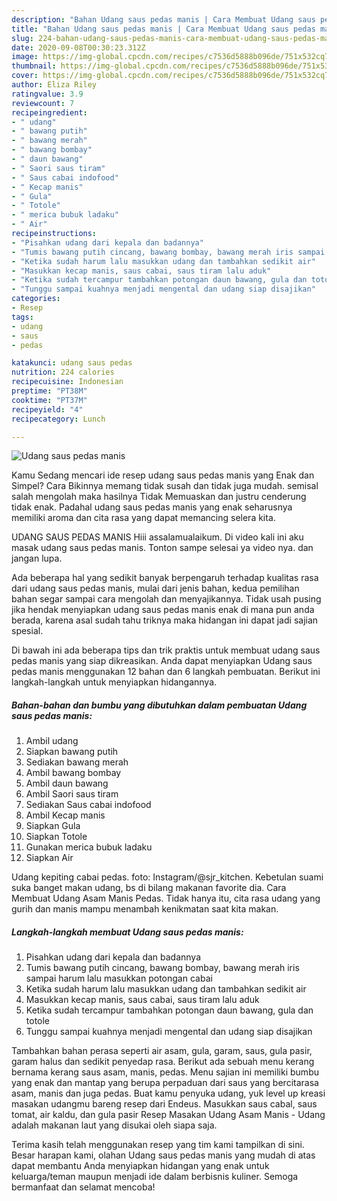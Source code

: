 ```yaml
---
description: "Bahan Udang saus pedas manis | Cara Membuat Udang saus pedas manis Yang Enak Banget"
title: "Bahan Udang saus pedas manis | Cara Membuat Udang saus pedas manis Yang Enak Banget"
slug: 224-bahan-udang-saus-pedas-manis-cara-membuat-udang-saus-pedas-manis-yang-enak-banget
date: 2020-09-08T00:30:23.312Z
image: https://img-global.cpcdn.com/recipes/c7536d5888b096de/751x532cq70/udang-saus-pedas-manis-foto-resep-utama.jpg
thumbnail: https://img-global.cpcdn.com/recipes/c7536d5888b096de/751x532cq70/udang-saus-pedas-manis-foto-resep-utama.jpg
cover: https://img-global.cpcdn.com/recipes/c7536d5888b096de/751x532cq70/udang-saus-pedas-manis-foto-resep-utama.jpg
author: Eliza Riley
ratingvalue: 3.9
reviewcount: 7
recipeingredient:
- " udang"
- " bawang putih"
- " bawang merah"
- " bawang bombay"
- " daun bawang"
- " Saori saus tiram"
- " Saus cabai indofood"
- " Kecap manis"
- " Gula"
- " Totole"
- " merica bubuk ladaku"
- " Air"
recipeinstructions:
- "Pisahkan udang dari kepala dan badannya"
- "Tumis bawang putih cincang, bawang bombay, bawang merah iris sampai harum lalu masukkan potongan cabai"
- "Ketika sudah harum lalu masukkan udang dan tambahkan sedikit air"
- "Masukkan kecap manis, saus cabai, saus tiram lalu aduk"
- "Ketika sudah tercampur tambahkan potongan daun bawang, gula dan totole"
- "Tunggu sampai kuahnya menjadi mengental dan udang siap disajikan"
categories:
- Resep
tags:
- udang
- saus
- pedas

katakunci: udang saus pedas 
nutrition: 224 calories
recipecuisine: Indonesian
preptime: "PT38M"
cooktime: "PT37M"
recipeyield: "4"
recipecategory: Lunch

---
```



![Udang saus pedas manis](https://img-global.cpcdn.com/recipes/c7536d5888b096de/751x532cq70/udang-saus-pedas-manis-foto-resep-utama.jpg)

Kamu Sedang mencari ide resep udang saus pedas manis yang Enak dan Simpel? Cara Bikinnya memang tidak susah dan tidak juga mudah. semisal salah mengolah maka hasilnya Tidak Memuaskan dan justru cenderung tidak enak. Padahal udang saus pedas manis yang enak seharusnya memiliki aroma dan cita rasa yang dapat memancing selera kita.

UDANG SAUS PEDAS MANIS Hiii assalamualaikum. Di video kali ini aku masak udang saus pedas manis. Tonton sampe selesai ya video nya. dan jangan lupa.

Ada beberapa hal yang sedikit banyak berpengaruh terhadap kualitas rasa dari udang saus pedas manis, mulai dari jenis bahan, kedua pemilihan bahan segar sampai cara mengolah dan menyajikannya. Tidak usah pusing jika hendak menyiapkan udang saus pedas manis enak di mana pun anda berada, karena asal sudah tahu triknya maka hidangan ini dapat jadi sajian spesial.


Di bawah ini ada beberapa tips dan trik praktis untuk membuat udang saus pedas manis yang siap dikreasikan. Anda dapat menyiapkan Udang saus pedas manis menggunakan 12 bahan dan 6 langkah pembuatan. Berikut ini langkah-langkah untuk menyiapkan hidangannya.

<!--inarticleads1-->

##### Bahan-bahan dan bumbu yang dibutuhkan dalam pembuatan Udang saus pedas manis:

1. Ambil  udang
1. Siapkan  bawang putih
1. Sediakan  bawang merah
1. Ambil  bawang bombay
1. Ambil  daun bawang
1. Ambil  Saori saus tiram
1. Sediakan  Saus cabai indofood
1. Ambil  Kecap manis
1. Siapkan  Gula
1. Siapkan  Totole
1. Gunakan  merica bubuk ladaku
1. Siapkan  Air


Udang kepiting cabai pedas. foto: Instagram/@sjr_kitchen. Kebetulan suami suka banget makan udang, bs di bilang makanan favorite dia. Cara Membuat Udang Asam Manis Pedas. Tidak hanya itu, cita rasa udang yang gurih dan manis mampu menambah kenikmatan saat kita makan. 

<!--inarticleads2-->

##### Langkah-langkah membuat Udang saus pedas manis:

1. Pisahkan udang dari kepala dan badannya
1. Tumis bawang putih cincang, bawang bombay, bawang merah iris sampai harum lalu masukkan potongan cabai
1. Ketika sudah harum lalu masukkan udang dan tambahkan sedikit air
1. Masukkan kecap manis, saus cabai, saus tiram lalu aduk
1. Ketika sudah tercampur tambahkan potongan daun bawang, gula dan totole
1. Tunggu sampai kuahnya menjadi mengental dan udang siap disajikan


Tambahkan bahan perasa seperti air asam, gula, garam, saus, gula pasir, garam halus dan sedikit penyedap rasa. Berikut ada sebuah menu kerang bernama kerang saus asam, manis, pedas. Menu sajian ini memiliki bumbu yang enak dan mantap yang berupa perpaduan dari saus yang bercitarasa asam, manis dan juga pedas. Buat kamu penyuka udang, yuk level up kreasi masakan udangmu bareng resep dari Endeus. Masukkan saus cabal, saus tomat, air kaldu, dan gula pasir Resep Masakan Udang Asam Manis - Udang adalah makanan laut yang disukai oleh siapa saja. 

Terima kasih telah menggunakan resep yang tim kami tampilkan di sini. Besar harapan kami, olahan Udang saus pedas manis yang mudah di atas dapat membantu Anda menyiapkan hidangan yang enak untuk keluarga/teman maupun menjadi ide dalam berbisnis kuliner. Semoga bermanfaat dan selamat mencoba!
